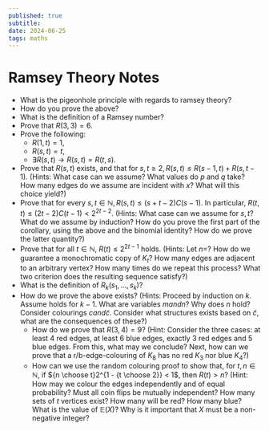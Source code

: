 ```yaml
---
published: true
subtitle:
date: 2024-06-25
tags: maths
---
```


# Ramsey Theory Notes
- What is the pigeonhole principle with regards to ramsey theory?
- How do you prove the above?
- What is the definition of a Ramsey number?
- Prove that $R(3,3) = 6$.
- Prove the following:
	- $R(1, t) = 1$,
	- $R(s,t) = t$,
	- $\exists R(s,t) \rightarrow R(s,t) = R(t,s)$. 
- Prove that $R(s,t)$ exists, and that for $s,t \geq 2, R(s,t) \leq R(s-1,t) + R(s,t-1)$. (Hints: What case can we assume? What values do $p$
 and $q$ take? How many edges do we assume are incident with $x$? What
 will this choice yield?)
 - Prove that for every $s,t \in \mathbb{N}, R(s,t) \leq (s+t-2) C (s-1)$. In particular, $R(t,t) \leq (2t-2) C (t-1) < 2^{2t-2}$. (Hints: What case can we assume for $s, t$? What do we assume by induction?
   How do you prove the first part of the corollary, using the above and the
   binomial identity? How do we prove the latter quantity?)
- Prove that for all $t \in \mathbb{N}$, $R(t) \leq 2^{2t-1}$ holds. (Hints: Let $n=$? How do we guarantee a monochromatic copy of $K_t$? How many edges are adjacent to an arbitrary vertex? How many times do we repeat this process? What two criterion does the resulting sequence satisfy?)
- What is the definition of $R_k(s_1, \dots, s_k)$?
- How do we prove the above exists? (Hints: Proceed by induction on $k$. Assume holds for $k-1$. What are variables $m and n$? Why does $n$ hold? Consider colourings $c and \tilde{c}$. Consider what structures
  exists based on $\tilde{c}$, what are the consequences of these?)
  - How do we prove that $R(3,4) = 9$? (Hint: Consider the three cases: at least 4 red edges, at least 6 blue edges, exactly 3 red edges and 5 blue edges. From this, what may we conclude? Next, how can we prove that a r/b-edge-colouring of $K_8$ has no red $K_3$ nor blue $K_4$?)
  - How can we use the random colouring proof to show that, for $t,n \in \mathbb{N}$, if ${n \choose t}2^{1 - {t \choose 2}} < 1$, then $R(t) > n$? (Hint: How may we colour the edges independently and of equal probability? Must all coin flips be mutually independent? How many sets of $t$ vertices exist? How many will be red? How many blue? What is the value of $\mathbb{E}(X)$? Why is it important that $X$ must be a non-negative integer?